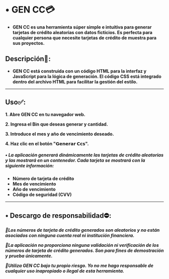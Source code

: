 # **• GEN CC💳**

* **GEN CC es una herramienta súper simple e intuitiva para generar tarjetas de crédito aleatorias con datos ficticios.  Es perfecta para cualquier persona que necesite tarjetas de crédito de muestra para sus proyectos.**

## **Descripción📜:**

* **GEN CC está construida con un código HTML para la interfaz y JavaScript para la lógica de generación. El código CSS está integrado dentro del archivo HTML para facilitar la gestión del estilo.**

------
## **Uso✅:**

**1. Abre GEN CC en tu navegador web.**

**2. Ingresa el Bin que deseas generar y cantidad.**

**3. Introduce el mes y año de vencimiento deseado.**

**4. Haz clic en el botón "𝗚𝗲𝗻𝗲𝗿𝗮𝗿 𝗖𝗰𝘀".**

##### • **La aplicación generará dinámicamente las tarjetas de crédito aleatorias y las mostrará en un contenedor. Cada tarjeta se mostrará con la siguiente información:**

* **Número de tarjeta de crédito**
* **Mes de vencimiento**
* **Año de vencimiento**
* **Código de seguridad (CVV)**

------
## • **Descargo de responsabilidad⛔:**

_**💢Los números de tarjeta de crédito generados son aleatorios y no están asociados con ninguna cuenta real ni institución financiera.**_

_**💢La aplicación no proporciona ninguna validación ni verificación de los números de tarjeta de crédito generados. Son para fines de demostración y prueba únicamente.**_

_**💢Utiliza GEN CC bajo tu propio riesgo. Yo no me hago responsable de cualquier uso inapropiado o ilegal de esta herramienta.**_
